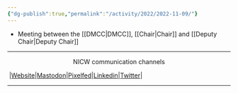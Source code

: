 ```yaml
---
{"dg-publish":true,"permalink":"/activity/2022/2022-11-09/"}
---
```


- Meeting between the [[DMCC\|DMCC]], [[Chair\|Chair]] and [[Deputy Chair\|Deputy Chair]]



***
<p style="text-align: center;">NICW communication channels</p>

󠁧 |[Website](https://nationalinfrastructurecommission.wales)|[Mastodon](https://toot.wales/@NICW)|[Pixelfed](https://pix.toot.wales/NICW)|[Linkedin](https://www.linkedin.com/company/26268509/)|[Twitter](https://twitter.com/InfraCommCymru)|
***
